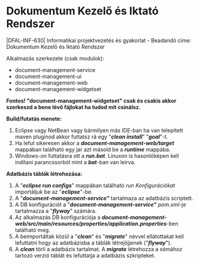 # Dokumentum Kezelő és Iktató Rendszer
|DFAL-INF-630| Informatikai projektvezetés és gyakorlat  - Beadandó címe: Dokumentum Kezelő és Iktató Rendszer

Alkalmazás szerkezete (csak modulok):
* document-management-service
* document-management-ui
* document-management-web
* document-management-widgetset

**Fontos! "document-management-widgetset" csak és csakis akkor szerkeszd a bene lévő fájlokat ha tudod mit csinálsz.**

**Build/futatás menete:**

1. Eclipse vagy NetBean vagy bármilyen más IDE-ban ha van telepített maven pluginod akkor futtatsz rá egy "***clean install***" "***goal***"-t.
2. Ha lefut sikeresen akkor a ***document-management-web/target*** mappában található egy jar azt másold be a ***runtime*** mappába. 
3. Windows-on futtatásra ott a ***run.bat***. Linuxon is hasonlóképen kell indítani parancssorból mint a ***bat***-ban van leírva.

**Adatbázis táblák létrehozása:**

1. A "***eclipse run configs***" mappában található *run Konfigurációkat* importáljuk be az "***eclipse***"-be.
2. A "***document-management-service"*** tartalmaza az adatbázis scriptett.
3. A DB konfigurációt a "***document-management-service"*** *pom.xml*-je tartalmazza a "***flyway***" számára.
4. Az alkalmazás DB konfigurációja a ***document-management-web/src/main/resources/properties/application.properties***-ben található meg.
5. A beimportáltak közül a "***clean***" és "***migrate***" névvel ellátottakat kell lefuttatni hogy az adatbázisba a táblák létrejöjjenek ("***flyway***").
6. A ***clean*** törli a adatbázis tartalmat. A ***migrate*** létrehozza a sémához tartozó verzió táblát és lefuttatja a adatbázis szkripteket.

